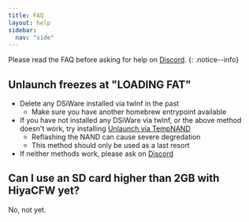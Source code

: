 ```yaml
---
title: FAQ
layout: help
sidebar:
  nav: "side"
---
```


Please read the FAQ before asking for help on [Discord](/help/discord).
{: .notice--info}

## Unlaunch freezes at "LOADING FAT"

- Delete any DSiWare installed via twlnf in the past
  - Make sure you have another homebrew entrypoint available
- If you have not installed any DSiWare via twlnf, or the above method doesn't work, try installing [Unlaunch via TempNAND](/more/installing-unlaunch-(tempnand))
  - Reflashing the NAND can cause severe degredation
  - This method should only be used as a last resort
- If neither methods work, please ask on [Discord](/help/discord)

## Can I use an SD card higher than 2GB with HiyaCFW yet?

No, not yet.
